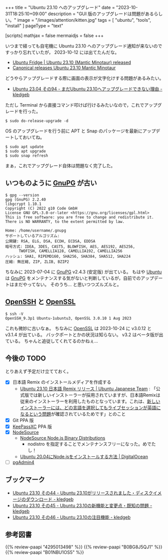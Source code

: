 +++
title = "Ubuntu 23.10 へのアップグレード"
date =  "2023-10-31T18:25:10+09:00"
description = "GUI 版のアップグレードは問題があるらしい。"
image = "/images/attention/kitten.jpg"
tags = [ "ubuntu", "tools", "install" ]
pageType = "text"

[scripts]
  mathjax = false
  mermaidjs = false
+++

いつまで経っても自宅機に Ubuntu 23.10 へのアップグレード通知が来ないのですっかり忘れていたが， 2023-10-12 には出てたんだな。

- [Ubuntu Fridge | Ubuntu 23.10 (Mantic Minotaur) released](https://ubuntu-news.org/2023/10/16/ubuntu-23-10-mantic-minotaur-released/)
- [Canonical releases Ubuntu 23.10 Mantic Minotaur](https://canonical.com/blog/canonical-releases-ubuntu-23-10-mantic-minotaur)

どうやらアップグレードする際に画面の表示が文字化けする問題があるみたい。

- [Ubuntu 23.04 その94 - まだUbuntu 23.10へアップグレードできない理由 - kledgeb](https://kledgeb.blogspot.com/2023/10/ubuntu-2304-94-ubuntu-2310.html)

ただし Terminal から直接コマンド叩けば行けるみたいなので，これでアップグレードを行った。

```text
$ sudo do-release-upgrade -d
```

OS のアップグレードを行う前に APT と Snap のパッケージを最新にアップデートしておいてね。

```text
$ sudo apt update
$ sudo apt upgrade
$ sudo snap refresh
```

まぁ，これでアップグレード自体は問題なく完了した。

## いつものように [GnuPG] が古い

```text
$ gpg --version
gpg (GnuPG) 2.2.40
libgcrypt 1.10.1
Copyright (C) 2022 g10 Code GmbH
License GNU GPL-3.0-or-later <https://gnu.org/licenses/gpl.html>
This is free software: you are free to change and redistribute it.
There is NO WARRANTY, to the extent permitted by law.

Home: /home/username/.gnupg
サポートしているアルゴリズム:
公開鍵: RSA, ELG, DSA, ECDH, ECDSA, EDDSA
暗号方式: IDEA, 3DES, CAST5, BLOWFISH, AES, AES192, AES256,
      TWOFISH, CAMELLIA128, CAMELLIA192, CAMELLIA256
ハッシュ: SHA1, RIPEMD160, SHA256, SHA384, SHA512, SHA224
圧縮: 無圧縮, ZIP, ZLIB, BZIP2
```

ちなみに 2023-07-04 に [GnuPG] v2.4.3 (安定版) が出ている。
もはや [Ubuntu] は [GnuPG] をメンテナンスする気がないと判断しているが，自前でのアップデートはまだやってない。
そのうち... と思いつつズルズルと。

## [OpenSSH] と [OpenSSL]

```text
$ ssh -V
OpenSSH_9.3p1 Ubuntu-1ubuntu3, OpenSSL 3.0.10 1 Aug 2023
```

これも微妙に古いなぁ。
ちなみに [OpenSSL] は 2023-10-24 に v3.0.12 と v3.1.4 が出ている。
バックポートとかの状況は知らない。
v3.2 はベータ版が出ている。
ちゃんと追従してくれてるのかねぇ...

## 今後の TODO

とりあえず予定だけ立てておく。

- [x] 日本語 Remix のインストールメディアを作成する
  - [Ubuntu 23.10 日本語 Remix リリース | Ubuntu Japanese Team](https://www.ubuntulinux.jp/News/ubuntu2310-ja-remix) : 「公式版では新しいインストーラーが採用されていますが、日本語Remixは従来のインストーラーを利用したものとなっています。これは、[新しいインストーラーには、どの言語を選択してもライブセッションが英語になるという問題](https://bugs.launchpad.net/ubuntu-release-notes/+bug/2013329)が確認されているためです」とのこと
- [x] Git PPA 版
- [x] [KeePassXC] PPA 版
- [x] [NodeSource](https://github.com/nodesource)
  - [NodeSource Node.js Binary Distributions](https://github.com/nodesource/distributions/blob/master/README.md)
    - nodistro を指定することでメンテナンスフリーになった。めでたし！
  - [Ubuntu 20.04にNode.jsをインストールする方法  | DigitalOcean](https://www.digitalocean.com/community/tutorials/how-to-install-node-js-on-ubuntu-20-04-ja)
- [ ] [pgAdmin4]

[Ubuntu]: https://www.ubuntu.com/ "The leading operating system for PCs, IoT devices, servers and the cloud | Ubuntu"
[KeePassXC]: https://keepassxc.org/ "KeePassXC Password Manager"
[pgAdmin4]: https://www.pgadmin.org/ "pgAdmin - PostgreSQL Tools"
[GnuPG]: https://gnupg.org/ "The GNU Privacy Guard"
[Node.js]: https://nodejs.org/
[OpenSSL]: https://www.openssl.org/
[OpenSSH]: https://www.openssh.com/
[Docker]: https://www.docker.com/ "Empowering App Development for Developers | Docker"
[gpgpdump]: https://github.com/goark/gpgpdump "goark/gpgpdump: OpenPGP packet visualizer"
[PPA]: https://launchpad.net/ubuntu/+ppas "Personal Package Archives : Ubuntu"

## ブックマーク

- [Ubuntu 23.10 その44 - Ubuntu 23.10がリリースされました・ディスクイメージのダウンロード - kledgeb](https://kledgeb.blogspot.com/2023/10/ubuntu-2310-44-ubuntu-2310.html)
- [Ubuntu 23.10 その45 - Ubuntu 23.10の新機能と変更点・既知の問題 - kledgeb](https://kledgeb.blogspot.com/2023/10/ubuntu-2310-45-ubuntu-2310.html)
- [Ubuntu 23.10 その46 - Ubuntu 23.10の注目機能 - kledgeb](https://kledgeb.blogspot.com/2023/10/ubuntu-2310-46-ubuntu-2310.html)

## 参考図書

{{% review-paapi "4295013498" %}} <!-- Linuxシステムの仕組み -->
{{% review-paapi "B0BG8J5QJ1" %}} <!-- ［試して理解］Linuxのしくみ 増補改訂版 -->
{{% review-paapi "B01NBU1OS5" %}} <!-- シリコンパワー USBメモリ 32GB USB3.1 -->
